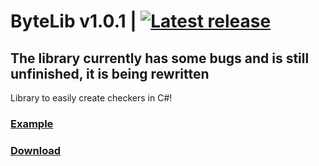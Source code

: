 # ByteLib v1.0.1 | [![Latest release](https://img.shields.io/github/v/release/Biitez/ByteLib?color=purple&style=flat-square)](https://github.com/Biitez/ByteLib/releases)


## The library currently has some bugs and is still unfinished, it is being rewritten 


Library to easily create checkers in C#!

### [Example](https://github.com/Biitez/ByteLib/blob/master/Example/NordVPN.cs)
### [Download](https://github.com/Biitez/ByteLib/releases/tag/v1.0.1)
